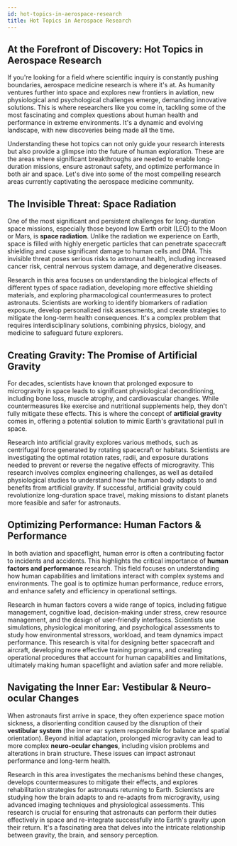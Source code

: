 ```yaml
---
id: hot-topics-in-aerospace-research
title: Hot Topics in Aerospace Research
---
```


## At the Forefront of Discovery: Hot Topics in Aerospace Research

If you're looking for a field where scientific inquiry is constantly pushing boundaries, aerospace medicine research is where it's at. As humanity ventures further into space and explores new frontiers in aviation, new physiological and psychological challenges emerge, demanding innovative solutions. This is where researchers like you come in, tackling some of the most fascinating and complex questions about human health and performance in extreme environments. It's a dynamic and evolving landscape, with new discoveries being made all the time.

Understanding these hot topics can not only guide your research interests but also provide a glimpse into the future of human exploration. These are the areas where significant breakthroughs are needed to enable long-duration missions, ensure astronaut safety, and optimize performance in both air and space. Let's dive into some of the most compelling research areas currently captivating the aerospace medicine community.

## The Invisible Threat: Space Radiation

One of the most significant and persistent challenges for long-duration space missions, especially those beyond low Earth orbit (LEO) to the Moon or Mars, is **space radiation**. Unlike the radiation we experience on Earth, space is filled with highly energetic particles that can penetrate spacecraft shielding and cause significant damage to human cells and DNA. This invisible threat poses serious risks to astronaut health, including increased cancer risk, central nervous system damage, and degenerative diseases.

Research in this area focuses on understanding the biological effects of different types of space radiation, developing more effective shielding materials, and exploring pharmacological countermeasures to protect astronauts. Scientists are working to identify biomarkers of radiation exposure, develop personalized risk assessments, and create strategies to mitigate the long-term health consequences. It's a complex problem that requires interdisciplinary solutions, combining physics, biology, and medicine to safeguard future explorers.

## Creating Gravity: The Promise of Artificial Gravity

For decades, scientists have known that prolonged exposure to microgravity in space leads to significant physiological deconditioning, including bone loss, muscle atrophy, and cardiovascular changes. While countermeasures like exercise and nutritional supplements help, they don't fully mitigate these effects. This is where the concept of **artificial gravity** comes in, offering a potential solution to mimic Earth's gravitational pull in space.

Research into artificial gravity explores various methods, such as centrifugal force generated by rotating spacecraft or habitats. Scientists are investigating the optimal rotation rates, radii, and exposure durations needed to prevent or reverse the negative effects of microgravity. This research involves complex engineering challenges, as well as detailed physiological studies to understand how the human body adapts to and benefits from artificial gravity. If successful, artificial gravity could revolutionize long-duration space travel, making missions to distant planets more feasible and safer for astronauts.

## Optimizing Performance: Human Factors & Performance

In both aviation and spaceflight, human error is often a contributing factor to incidents and accidents. This highlights the critical importance of **human factors and performance** research. This field focuses on understanding how human capabilities and limitations interact with complex systems and environments. The goal is to optimize human performance, reduce errors, and enhance safety and efficiency in operational settings.

Research in human factors covers a wide range of topics, including fatigue management, cognitive load, decision-making under stress, crew resource management, and the design of user-friendly interfaces. Scientists use simulations, physiological monitoring, and psychological assessments to study how environmental stressors, workload, and team dynamics impact performance. This research is vital for designing better spacecraft and aircraft, developing more effective training programs, and creating operational procedures that account for human capabilities and limitations, ultimately making human spaceflight and aviation safer and more reliable.

## Navigating the Inner Ear: Vestibular & Neuro-ocular Changes

When astronauts first arrive in space, they often experience space motion sickness, a disorienting condition caused by the disruption of their **vestibular system** (the inner ear system responsible for balance and spatial orientation). Beyond initial adaptation, prolonged microgravity can lead to more complex **neuro-ocular changes**, including vision problems and alterations in brain structure. These issues can impact astronaut performance and long-term health.

Research in this area investigates the mechanisms behind these changes, develops countermeasures to mitigate their effects, and explores rehabilitation strategies for astronauts returning to Earth. Scientists are studying how the brain adapts to and re-adapts from microgravity, using advanced imaging techniques and physiological assessments. This research is crucial for ensuring that astronauts can perform their duties effectively in space and re-integrate successfully into Earth's gravity upon their return. It's a fascinating area that delves into the intricate relationship between gravity, the brain, and sensory perception.